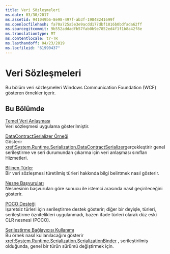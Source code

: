 ```yaml
---
title: Veri Sözleşmeleri
ms.date: 03/30/2017
ms.assetid: 941049b6-8e98-497f-ab3f-19848241699f
ms.openlocfilehash: fa70a725a5e3e9acdd177dbf1816b0bdfada62ff
ms.sourcegitcommit: 9b552addadfb57fab0b9e7852ed4f1f1b8a42f8e
ms.translationtype: MT
ms.contentlocale: tr-TR
ms.lasthandoff: 04/23/2019
ms.locfileid: "61990437"
---
```

# <a name="data-contracts"></a>Veri Sözleşmeleri
Bu bölüm veri sözleşmeleri Windows Communication Foundation (WCF) gösteren örnekler içerir.  
  
## <a name="in-this-section"></a>Bu Bölümde  
 [Temel Veri Anlaşması](../../../../docs/framework/wcf/samples/basic-data-contract.md)  
 Veri sözleşmesi uygulama gösterilmiştir.  
  
 [DataContractSerializer Örneği](../../../../docs/framework/wcf/samples/datacontractserializer-sample.md)  
 Gösterir <xref:System.Runtime.Serialization.DataContractSerializer>gerçekleştirir genel serileştirme ve seri durumundan çıkarma için veri anlaşması sınıfları Hizmetleri.  
  
 [Bilinen Türler](../../../../docs/framework/wcf/samples/known-types.md)  
 Bir veri sözleşmesi türetilmiş türleri hakkında bilgi belirtmek nasıl gösterir.  
  
 [Nesne Başvuruları](../../../../docs/framework/wcf/samples/object-references.md)  
 Nesnesinin başvuruları göre sunucu ile istemci arasında nasıl geçirileceğini gösterir.  
  
 [POCO Desteği](../../../../docs/framework/wcf/samples/poco-support.md)  
 İşaretsiz türleri için serileştirme destek gösterir; diğer bir deyişle, türleri, serileştirme öznitelikleri uygulanmadı, bazen ifade türleri olarak düz eski CLR nesnesi (POCO).  
  
 [Serileştirme Bağlayıcısı Kullanımı](../../../../docs/framework/wcf/samples/usage-of-serialization-binder.md)  
 Bu örnek nasıl kullanılacağını gösterir <xref:System.Runtime.Serialization.SerializationBinder> , serileştirilmiş olduğunda, genel bir türün sürümü değiştirmek için.
